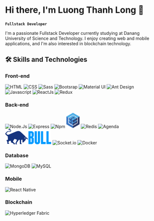 # Hi there, I'm Luong Thanh Long 👋
<p dir="auto"><strong><code>Fullstack Developer</code></strong></p>
I'm a passionate Fullstack Developer currently studying at Danang University of Science and Technology. I enjoy creating
web and mobile applications, and I'm also interested in blockchain technology.

## 🛠 Skills and Technologies

### Front-end
<p>
    <img src="https://user-images.githubusercontent.com/25181517/192158954-f88b5814-d510-4564-b285-dff7d6400dad.png"
        height="50" alt="HTML" />
    <img src="https://user-images.githubusercontent.com/25181517/183898674-75a4a1b1-f960-4ea9-abcb-637170a00a75.png"
        height="50" alt="CSS" />
    <img src="https://user-images.githubusercontent.com/25181517/192158956-48192682-23d5-4bfc-9dfb-6511ade346bc.png"
        height="50" alt="Sass" />
    <img src="https://user-images.githubusercontent.com/25181517/183898054-b3d693d4-dafb-4808-a509-bab54cf5de34.png"
        height="50" alt="Bootsrap" />
    <img src="https://user-images.githubusercontent.com/25181517/189716630-fe6c084c-6c66-43af-aa49-64c8aea4a5c2.png"
        height="50" alt="Material UI" />
    <img src="https://user-images.githubusercontent.com/25181517/190887795-99cb0921-e57f-430b-a111-e165deedaa36.png"
        height="50" alt="Ant Design" />
    <img src="https://user-images.githubusercontent.com/25181517/117447155-6a868a00-af3d-11eb-9cfe-245df15c9f3f.png"
        height="50" alt="Javascript" />
    <img src="https://user-images.githubusercontent.com/25181517/183897015-94a058a6-b86e-4e42-a37f-bf92061753e5.png"
        height="50" alt="ReactJs" />
    <img src="https://user-images.githubusercontent.com/25181517/187896150-cc1dcb12-d490-445c-8e4d-1275cd2388d6.png"
        height="50" alt="Redux" />
</p>

### Back-end
<p>
    <img src="https://user-images.githubusercontent.com/25181517/183568594-85e280a7-0d7e-4d1a-9028-c8c2209e073c.png"
        height="50" alt="Node.Js" />
    <img src="https://user-images.githubusercontent.com/25181517/183859966-a3462d8d-1bc7-4880-b353-e2cbed900ed6.png"
        height="50" alt="Express" />
    <img src="https://user-images.githubusercontent.com/25181517/121401671-49102800-c959-11eb-9f6f-74d49a5e1774.png"
        height="50" alt="Npm" />
    <img src="https://raw.githubusercontent.com/sequelize/sequelize/HEAD/logo.svg" height="50" alt="Sequelize" />
    <img src="https://user-images.githubusercontent.com/25181517/182884894-d3fa6ee0-f2b4-4960-9961-64740f533f2a.png"
        height="50" alt="Redis" />
    <img src="https://img.shields.io/badge/-Agenda-05122A?style=flat&logo=Agenda&logoColor=000000" height="50"
        alt="Agenda" />
    <img src="https://raw.githubusercontent.com/OptimalBits/bull/HEAD/support/logo@2x.png" height="50" alt="Bull" />
    <img src="https://socket.io/images/logo-dark.svg" height="50" alt="Socket.io" />
    <img src="https://user-images.githubusercontent.com/25181517/117207330-263ba280-adf4-11eb-9b97-0ac5b40bc3be.png"
        height="50" alt="Docker" />
</p>

### Database
<p>
    <img src="https://user-images.githubusercontent.com/25181517/182884177-d48a8579-2cd0-447a-b9a6-ffc7cb02560e.png"
        height="50" alt="MongoDB" />
    <img src="https://user-images.githubusercontent.com/25181517/183896128-ec99105a-ec1a-4d85-b08b-1aa1620b2046.png"
        height="50" alt="MySQL" />
</p>

### Mobile
<p>
    <img src="https://user-images.githubusercontent.com/25181517/183897015-94a058a6-b86e-4e42-a37f-bf92061753e5.png"
        height="50" alt="React Native" />
</p>

### Blockchain
<p>
    <img src="https://img.shields.io/badge/-Hyperledger%20Fabric-05122A?style=flat&logo=Hyperledger&logoColor=2F3134"
        height="50" alt="Hyperledger Fabric" />
</p>

